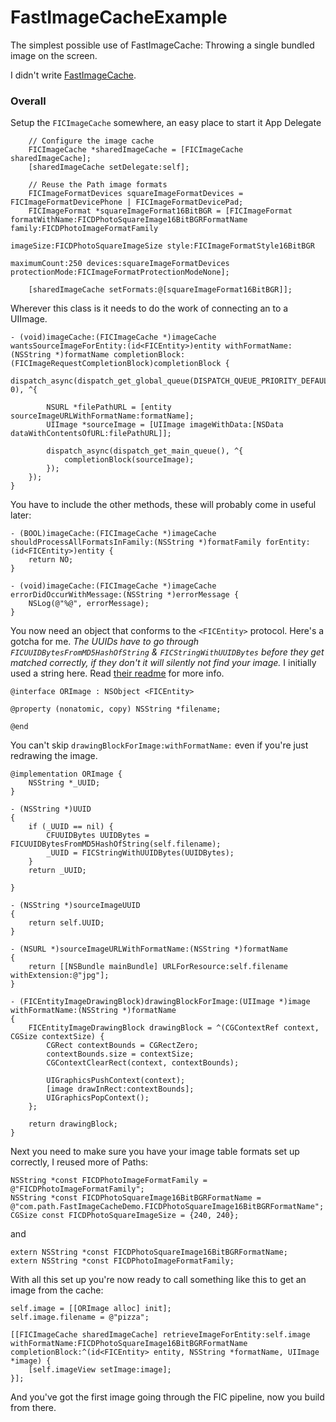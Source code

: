 FastImageCacheExample
=====================

The simplest possible use of FastImageCache: Throwing a single bundled image on the screen.

I didn't write [FastImageCache](https://github.com/path/FastImageCache).

### Overall

Setup the `FICImageCache` somewhere, an easy place to start it App Delegate

``` objc
    // Configure the image cache
    FICImageCache *sharedImageCache = [FICImageCache sharedImageCache];
    [sharedImageCache setDelegate:self];

    // Reuse the Path image formats
    FICImageFormatDevices squareImageFormatDevices = FICImageFormatDevicePhone | FICImageFormatDevicePad;
    FICImageFormat *squareImageFormat16BitBGR = [FICImageFormat formatWithName:FICDPhotoSquareImage16BitBGRFormatName family:FICDPhotoImageFormatFamily
                                                                     imageSize:FICDPhotoSquareImageSize style:FICImageFormatStyle16BitBGR
                                                                  maximumCount:250 devices:squareImageFormatDevices protectionMode:FICImageFormatProtectionModeNone];
    
    [sharedImageCache setFormats:@[squareImageFormat16BitBGR]];
```

Wherever this class is it needs to do the work of connecting an <FICEntity> to a UIImage. 
	
``` objc
- (void)imageCache:(FICImageCache *)imageCache wantsSourceImageForEntity:(id<FICEntity>)entity withFormatName:(NSString *)formatName completionBlock:(FICImageRequestCompletionBlock)completionBlock {
    dispatch_async(dispatch_get_global_queue(DISPATCH_QUEUE_PRIORITY_DEFAULT, 0), ^{

        NSURL *filePathURL = [entity sourceImageURLWithFormatName:formatName];        
        UIImage *sourceImage = [UIImage imageWithData:[NSData dataWithContentsOfURL:filePathURL]];
        
        dispatch_async(dispatch_get_main_queue(), ^{
            completionBlock(sourceImage);
        });
    });
}

```

You have to include the other methods, these will probably come in useful later:

``` objc
- (BOOL)imageCache:(FICImageCache *)imageCache shouldProcessAllFormatsInFamily:(NSString *)formatFamily forEntity:(id<FICEntity>)entity {
    return NO;
}

- (void)imageCache:(FICImageCache *)imageCache errorDidOccurWithMessage:(NSString *)errorMessage {
    NSLog(@"%@", errorMessage);
}
```

You now need an object that conforms to the `<FICEntity>` protocol. Here's a gotcha for me. _The UUIDs have to go through `FICUUIDBytesFromMD5HashOfString` & `FICStringWithUUIDBytes` before they get matched correctly, if they don't it will silently not find your image._ I initially used a string here. Read [their readme](https://github.com/path/FastImageCache#creating-entities) for more info.
	
```objc
@interface ORImage : NSObject <FICEntity>

@property (nonatomic, copy) NSString *filename;

@end
```

You can't skip `drawingBlockForImage:withFormatName:` even if you're just redrawing the image.

``` objc
@implementation ORImage {
    NSString *_UUID;
}

- (NSString *)UUID
{
    if (_UUID == nil) {
        CFUUIDBytes UUIDBytes = FICUUIDBytesFromMD5HashOfString(self.filename);
        _UUID = FICStringWithUUIDBytes(UUIDBytes);
    }
    return _UUID;

}

- (NSString *)sourceImageUUID
{
    return self.UUID;
}

- (NSURL *)sourceImageURLWithFormatName:(NSString *)formatName 
{
    return [[NSBundle mainBundle] URLForResource:self.filename withExtension:@"jpg"];
}

- (FICEntityImageDrawingBlock)drawingBlockForImage:(UIImage *)image withFormatName:(NSString *)formatName 
{
    FICEntityImageDrawingBlock drawingBlock = ^(CGContextRef context, CGSize contextSize) {
        CGRect contextBounds = CGRectZero;
        contextBounds.size = contextSize;
        CGContextClearRect(context, contextBounds);
        
        UIGraphicsPushContext(context);
        [image drawInRect:contextBounds];
        UIGraphicsPopContext();
    };
    
    return drawingBlock;
}

```

Next you need to make sure you have your image table formats set up correctly, I reused more of Paths:

``` objc
NSString *const FICDPhotoImageFormatFamily = @"FICDPhotoImageFormatFamily";
NSString *const FICDPhotoSquareImage16BitBGRFormatName = @"com.path.FastImageCacheDemo.FICDPhotoSquareImage16BitBGRFormatName";
CGSize const FICDPhotoSquareImageSize = {240, 240};
```

and 

``` objc
extern NSString *const FICDPhotoSquareImage16BitBGRFormatName;
extern NSString *const FICDPhotoImageFormatFamily;
```

With all this set up you're now ready to call something like this to get an image from the cache:

``` objc
self.image = [[ORImage alloc] init];
self.image.filename = @"pizza";

[[FICImageCache sharedImageCache] retrieveImageForEntity:self.image withFormatName:FICDPhotoSquareImage16BitBGRFormatName completionBlock:^(id<FICEntity> entity, NSString *formatName, UIImage *image) {
    [self.imageView setImage:image];
}];
```

And you've got the first image going through the FIC pipeline, now you build from there.